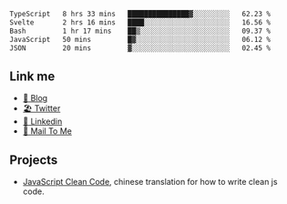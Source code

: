 <!--START_SECTION:waka-->

```txt
TypeScript   8 hrs 33 mins   ███████████████▓░░░░░░░░░   62.23 %
Svelte       2 hrs 16 mins   ████░░░░░░░░░░░░░░░░░░░░░   16.56 %
Bash         1 hr 17 mins    ██▒░░░░░░░░░░░░░░░░░░░░░░   09.37 %
JavaScript   50 mins         █▓░░░░░░░░░░░░░░░░░░░░░░░   06.12 %
JSON         20 mins         ▓░░░░░░░░░░░░░░░░░░░░░░░░   02.45 %
```

<!--END_SECTION:waka-->

## Link me

- [📕 Blog](https://chris-yu.vercel.app/)
- [🏖️ Twitter](https://twitter.com/yuetong3yu)
- [🧳 Linkedin](https://www.linkedin.com/in/yuetong3yu)
- [📧 Mail To Me](mailto:yuetong3yu@gmail.com)


## Projects 

- [JavaScript Clean Code](https://js-clean-code-cn.vercel.app/), chinese translation for how to write clean js code.
